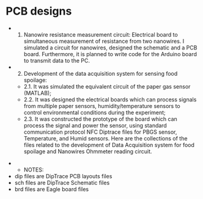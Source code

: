 # PCB designs

- 1. Nanowire resistance measurement circuit: Electrical board to simultaneous measurement of resistance from two nanowires. I simulated a circuit for nanowires, designed the schematic and a PCB board. Furthermore, it is planned to write code for the Arduino board to transmit data to the PC.
- 2. Development of the data acquisition system for sensing food spoilage:
	- 2.1. It was simulated the equivalent circuit of the paper gas sensor (MATLAB);
	- 2.2. It was designed the electrical boards which can process signals from multiple paper sensors, humidity/temperature sensors to control environmental conditions during the experiment;
	- 2.3. It was constructed the prototype of the board which can process the signal and power the sensor, using standard communication protocol NFC
Diptrace files for PBGS sensor, Temperature, and Humid sensors.
Here are the collections of the files related to the development of Data Acquisition system for food spoilage and Nanowires Ohmmeter reading circuit.
* * NOTES:
* dip files are DipTrace PCB layouts files
* sch files are DipTrace Schematic files
* brd files are Eagle board files  
